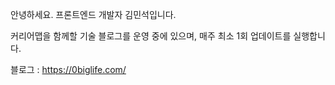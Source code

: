 
안녕하세요. 프론트엔드 개발자 김민석입니다.

커리어맵을 함께할 기술 블로그를 운영 중에 있으며, 매주 최소 1회 업데이트를 실행합니다.

블로그 : https://0biglife.com/ 

